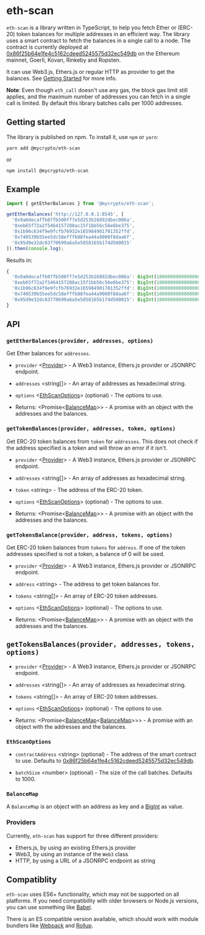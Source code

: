# eth-scan

`eth-scan` is a library written in TypeScript, to help you fetch Ether or (ERC-20) token balances for multiple addresses in an efficient way. The library uses a smart contract to fetch the balances in a single call to a node. The contract is currently deployed at [0x86f25b64e1fe4c5162cdeed5245575d32ec549db](https://etherscan.io/address/0x86f25b64e1fe4c5162cdeed5245575d32ec549db) on the Ethereum mainnet, Goerli, Kovan, Rinkeby and Ropsten.

It can use Web3.js, Ethers.js or regular HTTP as provider to get the balances. See [Getting Started](#getting-started) for more info.

**Note**: Even though `eth_call` doesn't use any gas, the block gas limit still applies, and the maximum number of addresses you can fetch in a single call is limited. By default this library batches calls per 1000 addresses.

## Getting started

The library is published on npm. To install it, use `npm` or `yarn`:

```
yarn add @mycrypto/eth-scan
```

or

```
npm install @mycrypto/eth-scan
```

## Example

```typescript
import { getEtherBalances } from '@mycrypto/eth-scan';

getEtherBalances('http://127.0.0.1:8545', [
  '0x9a0decaffb07fb500ff7e5d253b16892dbec006a',
  '0xeb65f72a2f5464157288ac15f1bb56c56e6be375',
  '0x1b96c634f9e9fcfb76932e165984901701352ffd',
  '0x740539b55ee5dc58efffb88fea44a9008f8daa6f',
  '0x95d9e32dc03770699a6a5e5858165b174d500015'
]).then(console.log);
```

Results in:

```typescript
{
  '0x9a0decaffb07fb500ff7e5d253b16892dbec006a': BigInt(1000000000000000000),
  '0xeb65f72a2f5464157288ac15f1bb56c56e6be375': BigInt(1000000000000000000),
  '0x1b96c634f9e9fcfb76932e165984901701352ffd': BigInt(1000000000000000000),
  '0x740539b55ee5dc58efffb88fea44a9008f8daa6f': BigInt(1000000000000000000),
  '0x95d9e32dc03770699a6a5e5858165b174d500015': BigInt(1000000000000000000)
}
```

## API

### `getEtherBalances(provider, addresses, options)`

Get Ether balances for `addresses`.

* `provider` \<[Provider](#providers)\> - A Web3 instance, Ethers.js provider or JSONRPC endpoint.

* `addresses` \<string[]\> - An array of addresses as hexadecimal string.

* `options` \<[EthScanOptions](#ethscanoptions)\> (optional) - The options to use.

* Returns: \<Promise<[BalanceMap](#balancemap)>\> - A promise with an object with the addresses and the balances.

### `getTokenBalances(provider, addresses, token, options)`

Get ERC-20 token balances from `token` for `addresses`. This does not check if the address specified is a token and will throw an error if it isn't.

* `provider` \<[Provider](#providers)\> - A Web3 instance, Ethers.js provider or JSONRPC endpoint.

* `addresses` \<string[]\> - An array of addresses as hexadecimal string.

* `token` \<string\> - The address of the ERC-20 token.

* `options` \<[EthScanOptions](#ethscanoptions)\> (optional) - The options to use.

* Returns: \<Promise<[BalanceMap](#balancemap)>\> - A promise with an object with the addresses and the balances.

### `getTokensBalance(provider, address, tokens, options)`

Get ERC-20 token balances from `tokens` for `address`. If one of the token addresses specified is not a token, a balance of 0 will be used.

* `provider` \<[Provider](#providers)\> - A Web3 instance, Ethers.js provider or JSONRPC endpoint.

* `address` \<string\> - The address to get token balances for.

* `tokens` \<string[]\> - An array of ERC-20 token addresses.

* `options` \<[EthScanOptions](#ethscanoptions)\> (optional) - The options to use.

* Returns: \<Promise<[BalanceMap](#balancemap)>\> - A promise with an object with the addresses and the balances.

## `getTokensBalances(provider, addresses, tokens, options)`

* `provider` \<[Provider](#providers)\> - A Web3 instance, Ethers.js provider or JSONRPC endpoint.

* `addresses` \<string[]\> - An array of addresses as hexadecimal string.

* `tokens` \<string[]\> - An array of ERC-20 token addresses.

* `options` \<[EthScanOptions](#ethscanoptions)\> (optional) - The options to use.

* Returns: \<Promise<[BalanceMap](#balancemap)\<[BalanceMap](#balancemap)\>>\> - A promise with an object with the addresses and the balances.

### `EthScanOptions`

* `contractAddress` \<string\> (optional) - The address of the smart contract to use. Defaults to [0x86f25b64e1fe4c5162cdeed5245575d32ec549db](https://etherscan.io/address/0x86f25b64e1fe4c5162cdeed5245575d32ec549db).

* `batchSize` \<number\> (optional) - The size of the call batches. Defaults to 1000.

### `BalanceMap`

A `BalanceMap` is an object with an address as key and a [BigInt](https://developer.mozilla.org/en-US/docs/Web/JavaScript/Reference/Global_Objects/BigInt) as value.

### Providers

Currently, `eth-scan` has support for three different providers:

* Ethers.js, by using an existing Ethers.js provider
* Web3, by using an instance of the `Web3` class
* HTTP, by using a URL of a JSONRPC endpoint as string

## Compatiblity

`eth-scan` uses ES6+ functionality, which may not be supported on all platforms. If you need compatibility with older browsers or Node.js versions, you can use something like [Babel](https://github.com/babel/babel).

There is an ES compatible version available, which should work with module bundlers like [Webpack](https://webpack.js.org/) and [Rollup](https://github.com/rollup/rollup).
